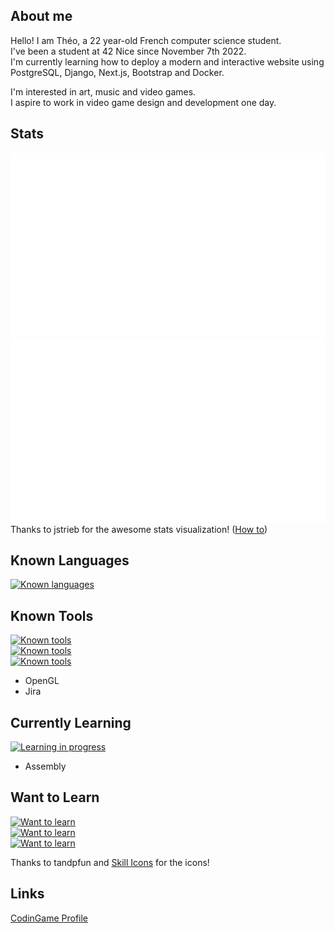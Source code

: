## About me

Hello! I am Théo, a 22 year-old French computer science student.  
I've been a student at 42 Nice since November 7th 2022.  
I'm currently learning how to deploy a modern and interactive website using PostgreSQL, Django, Next.js, Bootstrap and Docker.  

I'm interested in art, music and video games.  
I aspire to work in video game design and development one day.  

## Stats

![](https://raw.githubusercontent.com/thepaqui/stats/master/generated/overview.svg#gh-dark-mode-only)
![](https://raw.githubusercontent.com/thepaqui/stats/master/generated/languages.svg#gh-dark-mode-only)  
Thanks to jstrieb for the awesome stats visualization! ([How to](https://github.com/jstrieb/github-stats))

## Known Languages

[![Known languages](https://skillicons.dev/icons?i=c,cpp,python&theme=dark)](https://skillicons.dev)

## Known Tools

[![Known tools](https://skillicons.dev/icons?i=linux,ubuntu,git,github&theme=dark)](https://skillicons.dev)  
[![Known tools](https://skillicons.dev/icons?i=vim,vscode,docker&theme=dark)](https://skillicons.dev)  
[![Known tools](https://skillicons.dev/icons?i=django,gamemakerstudio&theme=dark)](https://skillicons.dev)  
- OpenGL
- Jira

## Currently Learning

[![Learning in progress](https://skillicons.dev/icons?i=postgres,nextjs,bootstrap,js&theme=dark)](https://skillicons.dev)  
- Assembly

## Want to Learn

[![Want to learn](https://skillicons.dev/icons?i=unreal,unity,godot,blender&theme=dark)](https://skillicons.dev)  
[![Want to learn](https://skillicons.dev/icons?i=cs,rust,java,lua,ts&theme=dark)](https://skillicons.dev)  
[![Want to learn](https://skillicons.dev/icons?i=neovim&theme=dark)](https://skillicons.dev)  

Thanks to tandpfun and [Skill Icons](https://github.com/tandpfun/skill-icons) for the icons!

## Links

[CodinGame Profile](https://www.codingame.com/profile/2c6b0a3cff5e9ae80c4d7b877623d7765903174)
